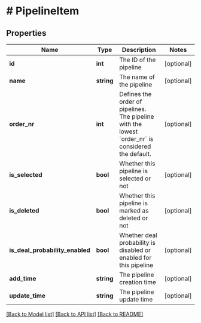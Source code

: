 # # PipelineItem

## Properties

Name | Type | Description | Notes
------------ | ------------- | ------------- | -------------
**id** | **int** | The ID of the pipeline | [optional]
**name** | **string** | The name of the pipeline | [optional]
**order_nr** | **int** | Defines the order of pipelines. The pipeline with the lowest &#x60;order_nr&#x60; is considered the default. | [optional]
**is_selected** | **bool** | Whether this pipeline is selected or not | [optional]
**is_deleted** | **bool** | Whether this pipeline is marked as deleted or not | [optional]
**is_deal_probability_enabled** | **bool** | Whether deal probability is disabled or enabled for this pipeline | [optional]
**add_time** | **string** | The pipeline creation time | [optional]
**update_time** | **string** | The pipeline update time | [optional]

[[Back to Model list]](../README.md#documentation-for-models) [[Back to API list]](../README.md#documentation-for-api-endpoints) [[Back to README]](../README.md)
